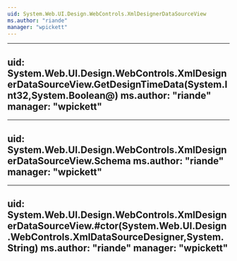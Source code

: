 ```yaml
---
uid: System.Web.UI.Design.WebControls.XmlDesignerDataSourceView
ms.author: "riande"
manager: "wpickett"
---
```


---
uid: System.Web.UI.Design.WebControls.XmlDesignerDataSourceView.GetDesignTimeData(System.Int32,System.Boolean@)
ms.author: "riande"
manager: "wpickett"
---

---
uid: System.Web.UI.Design.WebControls.XmlDesignerDataSourceView.Schema
ms.author: "riande"
manager: "wpickett"
---

---
uid: System.Web.UI.Design.WebControls.XmlDesignerDataSourceView.#ctor(System.Web.UI.Design.WebControls.XmlDataSourceDesigner,System.String)
ms.author: "riande"
manager: "wpickett"
---
